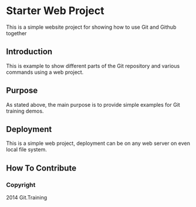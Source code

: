 # Starter Web Project

This is a simple website project for showing how to use Git and Github together

## Introduction

This is example to show different parts of the Git repository and various commands using a web project.

## Purpose

As stated above, the main purpose is to provide simple examples for Git training demos.

## Deployment

This is a simple web project, deployment can be on any web server on even local file system.

## How To Contribute

### Copyright

2014 Git.Training